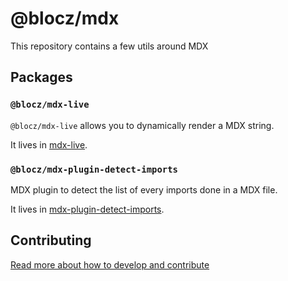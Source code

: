# @blocz/mdx

This repository contains a few utils around MDX

## Packages

### `@blocz/mdx-live`

`@blocz/mdx-live` allows you to dynamically render a MDX string.

It lives in [mdx-live](https://github.com/bloczjs/mdx/tree/main/packages/mdx-live).

### `@blocz/mdx-plugin-detect-imports`

MDX plugin to detect the list of every imports done in a MDX file.

It lives in [mdx-plugin-detect-imports](https://github.com/bloczjs/mdx/tree/main/packages/mdx-plugin-detect-imports).

## Contributing

[Read more about how to develop and contribute](./CONTRIBUTING.md)
